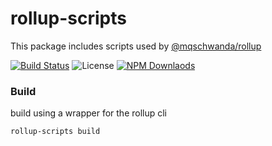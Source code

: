 # rollup-scripts

This package includes scripts used by [@mqschwanda/rollup](https://github.com/mqschwanda/node-monorepo/tree/master/packages/rollup)

[![Build Status](https://travis-ci.org/mqschwanda/node-monorepo.svg?branch=master)](https://travis-ci.org/mqschwanda/node-monorepo)
![License](https://img.shields.io/npm/l/express.svg)
[![NPM Downlaods](https://img.shields.io/npm/dt/@mqschwanda/rollup-scripts.svg)](https://www.npmjs.com/package/@mqschwanda/rollup-scripts)


### Build

build using a wrapper for the rollup cli

```bash
rollup-scripts build
```

